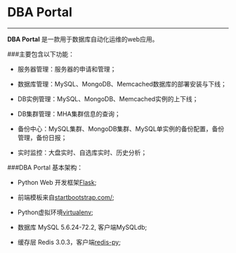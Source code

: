 # DBA Portal

---

**DBA Portal** 是一款用于数据库自动化运维的web应用。

###主要包含以下功能：

- 服务器管理：服务器的申请和管理；

- 数据库管理：MySQL、MongoDB、Memcached数据库的部署安装与下线；

- DB实例管理：MySQL、MongoDB、Memcached实例的上下线；

- DB集群管理：MHA集群信息的查询；

- 备份中心：MySQL集群、MongoDB集群、MySQL单实例的备份配置，备份管理，备份日报；

- 实时监控：大盘实时、自选库实时、历史分析；



###DBA Portal 基本架构：

- Python Web 开发框架[Flask](http://flask.pocoo.org/);

- 前端模板来自[startbootstrap.com/](http://startbootstrap.com/template-overviews/sb-admin-2/);

- Python虚拟环境[virtualenv](https://virtualenv.pypa.io/);

- 数据库 MySQL 5.6.24-72.2, 客户端MySQLdb;

- 缓存层 Redis 3.0.3，客户端[redis-py](https://github.com/andymccurdy/redis-py);


